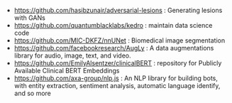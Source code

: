 - https://github.com/hasibzunair/adversarial-lesions : Generating lesions with GANs
- https://github.com/quantumblacklabs/kedro : maintain  data science code 
- https://github.com/MIC-DKFZ/nnUNet : Biomedical image segmentation
- https://github.com/facebookresearch/AugLy : A data augmentations library for audio, image, text, and video.
- https://github.com/EmilyAlsentzer/clinicalBERT : repository for Publicly Available Clinical BERT Embeddings
- https://github.com/axa-group/nlp.js : An NLP library for building bots, with entity extraction, sentiment analysis, automatic language identify, and so more